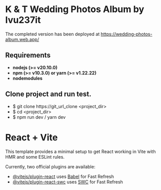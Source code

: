# K & T Wedding Photos Album by lvu237it

The completed version has been deployed at https://wedding-photos-album.web.app/

## Requirements

* **nodejs (>= v20.10.0)**
* **npm (>= v10.3.0) or yarn (>= v1.22.22)**
* **nodemodules**

## Clone project and run test.

* $ git clone https://git_url_clone <project_dir>
* $ cd <project_dir>
* $ npm run dev / yarn dev

# React + Vite

This template provides a minimal setup to get React working in Vite with HMR and some ESLint rules.

Currently, two official plugins are available:

- [@vitejs/plugin-react](https://github.com/vitejs/vite-plugin-react/blob/main/packages/plugin-react/README.md) uses [Babel](https://babeljs.io/) for Fast Refresh
- [@vitejs/plugin-react-swc](https://github.com/vitejs/vite-plugin-react-swc) uses [SWC](https://swc.rs/) for Fast Refresh
